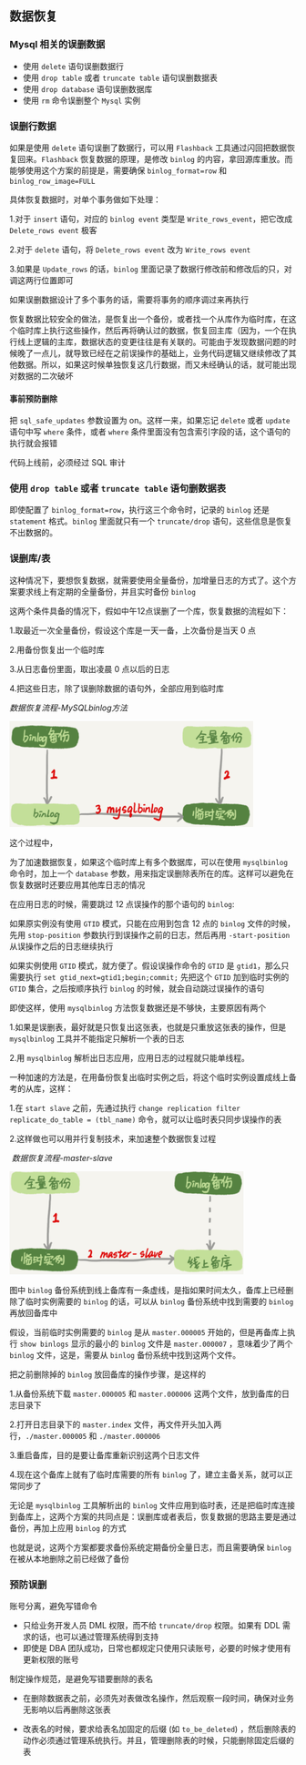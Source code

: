 ## 数据恢复

### Mysql 相关的误删数据

* 使用 `delete` 语句误删数据行
* 使用 `drop table` 或者 `truncate table` 语句误删数据表
* 使用 `drop database` 语句误删数据库
* 使用  `rm` 命令误删整个 `Mysql` 实例

### 误删行数据

如果是使用 `delete` 语句误删了数据行，可以用 `Flashback` 工具通过闪回把数据恢复回来。`Flashback` 恢复数据的原理，是修改 `binlog` 的内容，拿回源库重放。而能够使用这个方案的前提是，需要确保 `binlog_format=row` 和 `binlog_row_image=FULL`

具体恢复数据时，对单个事务做如下处理：

1.对于 `insert` 语句，对应的 `binlog event` 类型是 `Write_rows_event`，把它改成 `Delete_rows event` 极客

2.对于 `delete` 语句，将 `Delete_rows event` 改为 `Write_rows event`

3.如果是 `Update_rows` 的话，`binlog` 里面记录了数据行修改前和修改后的只，对调这两行位置即可

如果误删数据设计了多个事务的话，需要将事务的顺序调过来再执行

恢复数据比较安全的做法，是恢复出一个备份，或者找一个从库作为临时库，在这个临时库上执行这些操作，然后再将确认过的数据，恢复回主库（因为，一个在执行线上逻辑的主库，数据状态的变更往往是有关联的。可能由于发现数据问题的时候晚了一点儿，就导致已经在之前误操作的基础上，业务代码逻辑又继续修改了其他数据。所以，如果这时候单独恢复这几行数据，而又未经确认的话，就可能出现对数据的二次破坏

#### 事前预防删除

把 `sql_safe_updates` 参数设置为 on。这样一来，如果忘记 `delete` 或者 `update` 语句中写 `where` 条件，或者 `where` 条件里面没有包含索引字段的话，这个语句的执行就会报错

代码上线前，必须经过 SQL 审计

### 使用 `drop table` 或者 `truncate table` 语句删数据表

即使配置了 `binlog_format=row`，执行这三个命令时，记录的 `binlog` 还是 `statement` 格式。`binlog` 里面就只有一个 `truncate/drop` 语句，这些信息是恢复不出数据的。

### 误删库/表

这种情况下，要想恢复数据，就需要使用全量备份，加增量日志的方式了。这个方案要求线上有定期的全量备份，并且实时备份 `binlog`

这两个条件具备的情况下，假如中午12点误删了一个库，恢复数据的流程如下：

1.取最近一次全量备份，假设这个库是一天一备，上次备份是当天 0 点

2.用备份恢复出一个临时库

3.从日志备份里面，取出凌晨 0 点以后的日志

4.把这些日志，除了误删除数据的语句外，全部应用到临时库

*数据恢复流程-MySQLbinlog方法*

![](./Images/数据恢复流程-MySQLbinlog方法.png)

这个过程中，

为了加速数据恢复，如果这个临时库上有多个数据库，可以在使用 `mysqlbinlog` 命令时，加上一个 `database` 参数，用来指定误删除表所在的库。这样可以避免在恢复数据时还要应用其他库日志的情况

在应用日志的时候，需要跳过 12 点误操作的那个语句的 `binlog`:

如果原实例没有使用 `GTID` 模式，只能在应用到包含 12 点的 `binlog` 文件的时候，先用 `stop-position` 参数执行到误操作之前的日志，然后再用 `-start-position` 从误操作之后的日志继续执行

如果实例使用 `GTID` 模式，就方便了。假设误操作命令的 `GTID` 是  `gtid1`，那么只需要执行 `set gtid_next=gtid1;begin;commit;` 先把这个 `GTID` 加到临时实例的 `GTID` 集合，之后按顺序执行 `binlog` 的时候，就会自动跳过误操作的语句

即使这样，使用 `mysqlbinlog` 方法恢复数据还是不够快，主要原因有两个

1.如果是误删表，最好就是只恢复出这张表，也就是只重放这张表的操作，但是 `mysqlbinlog` 工具并不能指定只解析一个表的日志

2.用 `mysqlbinlog` 解析出日志应用，应用日志的过程就只能单线程。

一种加速的方法是，在用备份恢复出临时实例之后，将这个临时实例设置成线上备考的从库，这样：

1.在 `start slave` 之前，先通过执行 `change replication filter replicate_do_table = (tbl_name)` 命令，就可以让临时表只同步误操作的表

2.这样做也可以用并行复制技术，来加速整个数据恢复过程

​						*数据恢复流程-master-slave*

![](./Images/数据恢复流程-master-slave.png)

图中 `binlog` 备份系统到线上备库有一条虚线，是指如果时间太久，备库上已经删除了临时实例需要的 `binlog` 的话，可以从 `binlog` 备份系统中找到需要的 `binlog` 再放回备库中

假设，当前临时实例需要的 `binlog` 是从 `master.000005` 开始的，但是再备库上执行 `show binlogs` 显示的最小的 `binlog` 文件是  `master.000007` ，意味着少了两个 `binlog` 文件，这是，需要从 `binlog` 备份系统中找到这两个文件。

把之前删除掉的 `binlog` 放回备库的操作步骤，是这样的

1.从备份系统下载 `master.000005` 和 `master.000006` 这两个文件，放到备库的日志目录下

2.打开日志目录下的 `master.index` 文件，再文件开头加入两行，`./master.000005` 和 `./master.000006` 

3.重启备库，目的是要让备库重新识别这两个日志文件

4.现在这个备库上就有了临时库需要的所有 `binlog` 了，建立主备关系，就可以正常同步了

无论是 `mysqlbinlog` 工具解析出的 `binlog` 文件应用到临时表，还是把临时库连接到备库上，这两个方案的共同点是：误删库或者表后，恢复数据的思路主要是通过备份，再加上应用 `binlog` 的方式

也就是说，这两个方案都要求备份系统定期备份全量日志，而且需要确保 `binlog` 在被从本地删除之前已经做了备份

### 预防误删

账号分离，避免写错命令

* 只给业务开发人员 DML 权限，而不给 `truncate/drop` 权限。如果有 DDL 需求的话，也可以通过管理系统得到支持
* 即使是 DBA 团队成功，日常也都规定只使用只读账号，必要的时候才使用有更新权限的账号

制定操作规范，是避免写错要删除的表名

* 在删除数据表之前，必须先对表做改名操作，然后观察一段时间，确保对业务无影响以后再删除这张表

* 改表名的时候，要求给表名加固定的后缀 (如 `to_be_deleted`) ，然后删除表的动作必须通过管理系统执行。并且，管理删除表的时候，只能删除固定后缀的表

